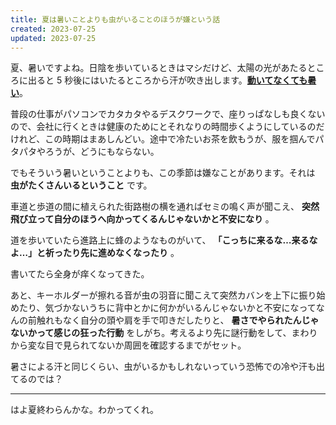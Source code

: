 ```yaml
---
title: 夏は暑いことよりも虫がいることのほうが嫌という話
created: 2023-07-25
updated: 2023-07-25
---
```


夏、暑いですよね。日陰を歩いているときはマシだけど、太陽の光があたるところに出ると 5 秒後にはいたるところから汗が吹き出します。[**動いてなくても暑い**](https://dic.nicovideo.jp/a/%E5%8B%95%E3%81%84%E3%81%A6%E3%81%AA%E3%81%84%E3%81%AE%E3%81%AB%E6%9A%91%E3%81%84%E3%82%88%E3%80%9C...)。

普段の仕事がパソコンでカタカタやるデスクワークで、座りっぱなしも良くないので、会社に行くときは健康のためにとそれなりの時間歩くようにしているのだけれど、この時期はまあしんどい。途中で冷たいお茶を飲もうが、服を掴んでパタパタやろうが、どうにもならない。

でもそういう暑いということよりも、この季節は嫌なことがあります。それは **虫がたくさんいるということ** です。

車道と歩道の間に植えられた街路樹の横を通ればセミの鳴く声が聞こえ、 **突然飛び立って自分のほうへ向かってくるんじゃないかと不安になり** 。

道を歩いていたら進路上に蜂のようなものがいて、 **「こっちに来るな…来るなよ…」と祈ったり先に進めなくなったり** 。

書いてたら全身が痒くなってきた。

あと、キーホルダーが擦れる音が虫の羽音に聞こえて突然カバンを上下に振り始めたり、気づかないうちに背中とかに何かがいるんじゃないかと不安になってなんの前触れもなく自分の頭や肩を手で叩きだしたりと、 **暑さでやられたんじゃないかって感じの狂った行動** をしがち。考えるより先に謎行動をして、まわりから変な目で見られてないか周囲を確認するまでがセット。

暑さによる汗と同じくらい、虫がいるかもしれないっていう恐怖での冷や汗も出てるのでは？

---

はよ夏終わらんかな。わかってくれ。
